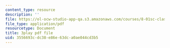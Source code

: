 ```yaml
---
content_type: resource
description: ''
file: https://ol-ocw-studio-app-qa.s3.amazonaws.com/courses/8-01sc-classical-mechanics-fall-2016/3556693cdc38e86e63dca0ae044cd3b5_rd9d0WBFzt8.pdf
file_type: application/pdf
resourcetype: Document
title: 3play pdf file
uid: 3556693c-dc38-e86e-63dc-a0ae044cd3b5
---
```

